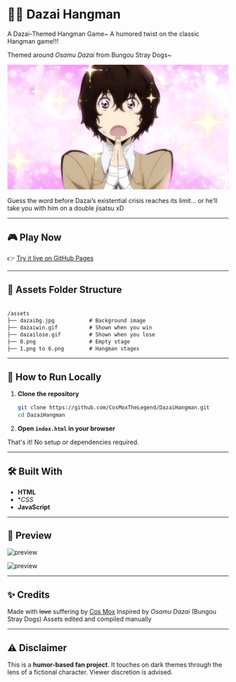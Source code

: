 # 🕵️‍♂️ Dazai Hangman 

A Dazai-Themed Hangman Game~ A humored twist on the classic Hangman game!!! 

Themed around *Osamu Dazai* from Bungou Stray Dogs~ 

![screenshot](assets/dazailose.gif)

Guess the word before Dazai’s existential crisis reaches its limit... or he’ll take you with him on a double jisatsu xD

---

## 🎮 Play Now

👉 [Try it live on GitHub Pages](https://cosmoxthelegend.github.io/DazaiHangman)

---

## 📁 Assets Folder Structure

```

/assets
├── dazaibg.jpg           # Background image
├── dazaiwin.gif          # Shown when you win
├── dazailose.gif         # Shown when you lose
├── 0.png                 # Empty stage
├── 1.png to 6.png        # Hangman stages

```

---

## 🚀 How to Run Locally

1. **Clone the repository**
   ```bash
   git clone https://github.com/CosMoxTheLegend/DazaiHangman.git
   cd DazaiHangman

2. **Open `index.html` in your browser**

That's it! No setup or dependencies required.

---

## 🛠️ Built With

* **HTML**
* **CSS*
* **JavaScript**

---

## 📸 Preview

![preview](assets/dazaiss1.png)

![preview](assets/dazaiss2.png)

---

## ✨ Credits

Made with ~~love~~ suffering by [Cos Mox](https://github.com/CosMoxTheLegend)
Inspired by *Osamu Dazai* (Bungou Stray Dogs)
Assets edited and compiled manually

---

## ⚠️ Disclaimer

This is a **humor-based fan project**. It touches on dark themes through the lens of a fictional character. Viewer discretion is advised.

